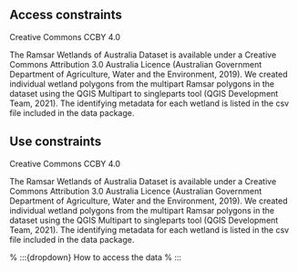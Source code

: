 ## Access constraints

Creative Commons CCBY 4.0

The Ramsar Wetlands of Australia Dataset is available under a Creative Commons Attribution 3.0 Australia Licence  (Australian Government Department of Agriculture, Water and the Environment, 2019). We created individual wetland polygons from the multipart Ramsar polygons in the dataset using the QGIS Multipart to singleparts tool (QGIS Development Team, 2021). The identifying metadata for each wetland is listed in the csv file included in the data package.

## Use constraints

Creative Commons CCBY 4.0

The Ramsar Wetlands of Australia Dataset is available under a Creative Commons Attribution 3.0 Australia Licence  (Australian Government Department of Agriculture, Water and the Environment, 2019). We created individual wetland polygons from the multipart Ramsar polygons in the dataset using the QGIS Multipart to singleparts tool (QGIS Development Team, 2021). The identifying metadata for each wetland is listed in the csv file included in the data package.

% :::{dropdown} How to access the data
% :::

